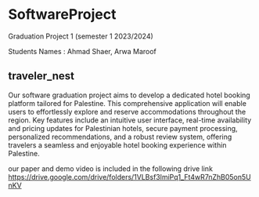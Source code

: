 

# SoftwareProject
Graduation Project 1 (semester 1 2023/2024) 

Students Names :  Ahmad Shaer, Arwa Maroof
## traveler_nest

  Our software graduation project aims to develop a dedicated hotel booking platform tailored for
Palestine. This comprehensive application will enable users to effortlessly explore and reserve
accommodations throughout the region. Key features include an intuitive user interface, real-time
availability and pricing updates for Palestinian hotels, secure payment processing, personalized
recommendations, and a robust review system, offering travelers a seamless and enjoyable hotel
booking experience within Palestine.

our paper and demo video is included in the following drive link 
https://drive.google.com/drive/folders/1VLBsf3lmiPq1_Ft4wR7nZhB05on5UnKV
